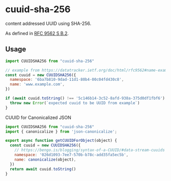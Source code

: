 # cuuid-sha-256

content addressed UUID using SHA-256.

As defined in [RFC 9562 S B.2](https://datatracker.ietf.org/doc/html/rfc9562#name-example-of-a-uuidv8-value-n).

## Usage

```javascript
import CUUIDSHA256 from "cuuid-sha-256"

// example from https://datatracker.ietf.org/doc/html/rfc9562#name-example-of-a-uuidv8-value-n
const cuuid = new CUUIDSHA256({
  namespace: '6ba7b810-9dad-11d1-80b4-00c04fd430c8',
  name: 'www.example.com',
})

if (await cuuid.toString() !== '5c146b14-3c52-8afd-938a-375d0df1fbf6') {
  throw new Error(`expected cuuid to be UUID from example`)
}
```

CUUID for Canonicalized JSON

```javascript
import CUUIDSHA256 from "cuuid-sha-256"
import { canonicalize } from 'json-canonicalize';

export async function getCUUIDForObject(object) {
  const cuuid = new CUUIDSHA256({
    // https://bengo.is/blogging/syntax-of-a-CUUID/#data-stream-cuuids
    namespace: '026d1093-7ee7-570b-b78c-add35fa5ec5b',
    name: canonicalize(object),
  })
  return await cuuid.toString()
}
```
